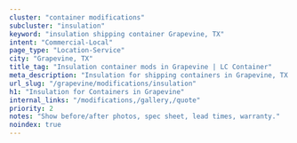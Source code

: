 ```yaml
---
cluster: "container modifications"
subcluster: "insulation"
keyword: "insulation shipping container Grapevine, TX"
intent: "Commercial-Local"
page_type: "Location-Service"
city: "Grapevine, TX"
title_tag: "Insulation container mods in Grapevine | LC Container"
meta_description: "Insulation for shipping containers in Grapevine, TX. Local fabrication & pro install. LC Container — Since 2003. Get a quote."
url_slug: "/grapevine/modifications/insulation"
h1: "Insulation for Containers in Grapevine"
internal_links: "/modifications,/gallery,/quote"
priority: 2
notes: "Show before/after photos, spec sheet, lead times, warranty."
noindex: true
---
```


<!-- TODO: Add unique city/inventory copy, images, and internal links here. -->
